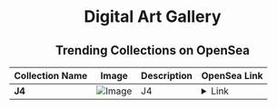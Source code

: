 <div align="center">

# Digital Art Gallery

## Trending Collections on OpenSea

| Collection Name                       | Image                                                                                     | Description                       | OpenSea Link                                                                                          |
|---------------------------------------|-------------------------------------------------------------------------------------------|-----------------------------------|--------------------------------------------------------------------------------------------------------|
| **J4** | ![Image](https://i.seadn.io/s/raw/files/e37a95a8575e2a63de9dbf25146611bc.jpg?w=500&auto=format?w=200&auto=format) | J4 | <details><summary>Link</summary>[J4](https://opensea.io/collection/j4-9)</details> |

</div>